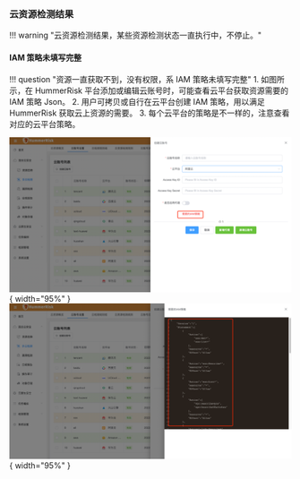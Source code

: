 ### 云资源检测结果

!!! warning "云资源检测结果，某些资源检测状态一直执行中，不停止。"

#### IAM 策略未填写完整
!!! question "资源一直获取不到，没有权限，系 IAM 策略未填写完整"
    1. 如图所示，在 HummerRisk 平台添加或编辑云账号时，可能查看云平台获取资源需要的 IAM 策略 Json。
    2. 用户可拷贝或自行在云平台创建 IAM 策略，用以满足 HummerRisk 获取云上资源的需要。
    3. 每个云平台的策略是不一样的，注意查看对应的云平台策略。

![rule](../img/question/iam/img.png){ width="95%" }
![rule](../img/question/iam/img_1.png){ width="95%" }

